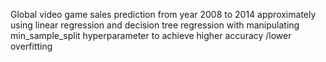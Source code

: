 Global video game sales prediction from year 2008 to 2014 approximately using linear regression and decision tree regression with manipulating min_sample_split hyperparameter to achieve higher  accuracy /lower overfitting
